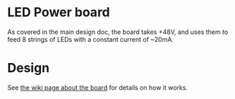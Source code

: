 # LED Power board

As covered in the main design doc, the board takes +48V, and uses them
to feed 8 strings of LEDs with a constant current of ~20mA.

# Design

See [the wiki page about the board](https://github.com/jkominek/piano-conversion/wiki/LED-Power-Board) for details on how it works.
